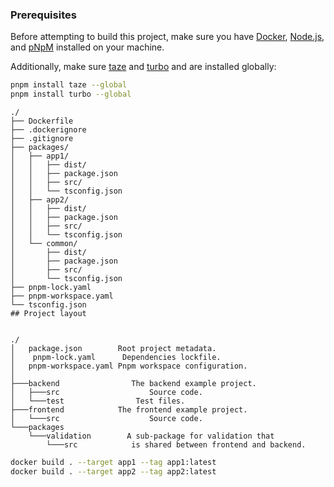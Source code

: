 ### Prerequisites

Before attempting to build this project, make sure you have [Docker](https://docs.docker.com/engine/install/), [Node.js](https://nodejs.org/en/download), and [pNpM](https://pnpm.io/) installed on your machine.

Additionally, make sure [taze](https://github.com/antfu/taze) and [turbo](https://turbo.build/repo/docs/getting-started/existing-monorepo) and are installed globally:

```sh
pnpm install taze --global
pnpm install turbo --global
```


```log
./
├── Dockerfile
├── .dockerignore
├── .gitignore
├── packages/
│   ├── app1/
│   │   ├── dist/
│   │   ├── package.json
│   │   ├── src/
│   │   └── tsconfig.json
│   ├── app2/
│   │   ├── dist/
│   │   ├── package.json
│   │   ├── src/
│   │   └── tsconfig.json
│   └── common/
│       ├── dist/
│       ├── package.json
│       ├── src/
│       └── tsconfig.json
├── pnpm-lock.yaml
├── pnpm-workspace.yaml
└── tsconfig.json
## Project layout


./
│   package.json        Root project metadata.
│    pnpm-lock.yaml      Dependencies lockfile.
│   pnpm-workspace.yaml Pnpm workspace configuration.
│
├───backend                The backend example project.
│   ├───src                    Source code.
│   └───test                Test files.
├───frontend            The frontend example project.
│   └───src                    Source code.
└───packages
    └───validation        A sub-package for validation that
        └───src            is shared between frontend and backend.
```

```sh
docker build . --target app1 --tag app1:latest
docker build . --target app2 --tag app2:latest
```
